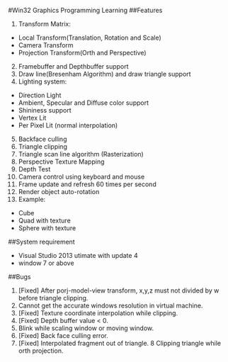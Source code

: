 #Win32 Graphics Programming Learning
##Features
1. Transform Matrix:
  * Local Transform(Translation, Rotation and Scale)
  * Camera Transform
  * Projection Transform(Orth and Perspective)
2. Framebuffer and Depthbuffer support
3. Draw line(Bresenham Algorithm) and draw triangle support
4. Lighting system:
  * Direction Light
  * Ambient, Specular and Diffuse color support
  * Shininess support
  * Vertex Lit
  * Per Pixel Lit (normal interpolation)
5. Backface culling
6. Triangle clipping
7. Triangle scan line algorithm (Rasterization)
8. Perspective Texture Mapping
9. Depth Test
10. Camera control using keyboard and mouse
11. Frame update and refresh 60 times per second
12. Render object auto-rotation
13. Example:
  * Cube
  * Quad with texture
  * Sphere with texture

##System requirement
* Visual Studio 2013 utimate with update 4
* window 7 or above

##Bugs
1. [Fixed] After porj-model-view transform, x,y,z must not divided by w before triangle clipping.
2. Cannot get the accurate windows resolution in virtual machine.
3. [Fixed] Texture coordinate interpolation while clipping.
4. [Fixed] Depth buffer value < 0.
5. Blink while scaling window or moving window.
6. [Fixed] Back face culling error.
7. [Fixed] Interpolated fragment out of triangle.
8  Clipping triangle while orth projection.